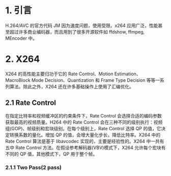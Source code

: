 # 1. 引言

H.264/AVC 的官方代码 JM 因为速度问题，使用受限。x264 应用广泛，性能甚至超过许多商业编码器，而且用到了很多开源软件如 ffdshow, ffmpeg, MEncoder 中。

# 2. X264

X264 的高性能主要归功于它的 Rate Control、Motion Estimation、MacroBlock Mode Decision、Quantization 和 Frame Type Decision 等等一系列算法。除此之外，X264 还在许多基础操作上使用了汇编优化。

## 2.1 Rate Control

在指定比特率和视频缓冲区的约束条件下，Rate Control 会选择合适的编码参数获取最高的视频质量。H264 中的 Rate Control 会在三种不同的级别执行：视频组(GOP)、帧级别和宏块级别。在每个级别上，Rate Control 选择 QP 的值，它决定转换系数的量化。增加 QP 的值，会增大量化步长，降低比特率。X264 中的 Rate Control 算法是基于 libavcodec 实现的，主要是经验性的。X264 中一共有五中 Rate Control 方法。在假设参考解码器(VBV)模式下，X264 允许每个宏块有不同的 QP 值，其他模式下，QP 用于整个帧。

### 2.1.1 Two Pass(2 pass)

